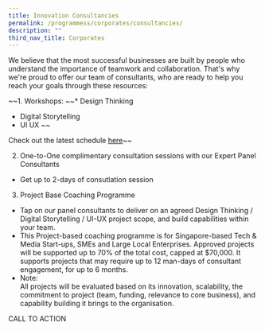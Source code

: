 ```yaml
---
title: Innovation Consultancies
permalink: /programmess/corporates/consultancies/
description: ""
third_nav_title: Corporates
---
```

We believe that the most successful businesses are built by people who understand the importance of teamwork and collaboration. That's why we're proud to offer our team of consultants, who are ready to help you reach your goals through these resources: 

~~1. Workshops: 
~~* Design Thinking 
* Digital Storytelling 
* UI UX ~~

Check out the latest schedule [here](staging.d3nusvu8peabav.amplifyapp.com/monthly-workshops/)~~

2. One-to-One complimentary consultation sessions with our Expert Panel Consultants 
* Get up to 2-days of consutlation session 

3.  Project Base Coaching Programme
* Tap on our panel consultants to deliver on an agreed Design Thinking / Digital Storytelling / UI-UX project scope, and build capabilities within your team. 
* This Project-based coaching programme is for Singapore-based Tech & Media Start-ups, SMEs and Large Local Enterprises. Approved projects will be supported up to 70% of the total cost, capped at $70,000. It supports projects that may require up to 12 man-days of consultant engagement, for up to 6 months.
* Note: <br>All projects will be evaluated based on its innovation, scalability, the commitment to project (team, funding, relevance to core business), and capability building it brings to the organisation.</br> 

CALL TO ACTION
